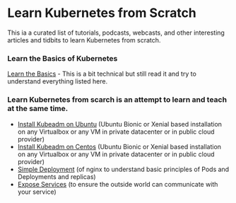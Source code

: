 # Learn Kubernetes from Scratch
This ia a curated list of tutorials, podcasts, webcasts, and other interesting articles and tidbits to learn Kubernetes from scratch.

### Learn the Basics of Kubernetes
[Learn the Basics](https://kubernetes.io/docs/tutorials/kubernetes-basics/) - This is a bit technical but still read it and try to understand everything listed here.

### Learn Kubernetes from scarch is an attempt to learn and teach at the same time.
* [Install Kubeadm on Ubuntu](01a-install-kubeadm-ubuntu.md) (Ubuntu Bionic or Xenial based installation on any Virtualbox or any VM in private datacenter or in public cloud provider)
* [Install Kubeadm on Centos](01b-install-kubeadm-centos.md) (Ubuntu Bionic or Xenial based installation on any Virtualbox or any VM in private datacenter or in public cloud provider)
* [Simple Deployment](02-simple-deployment.md) (of nginx to understand basic principles of Pods and Deployments and replicas)
* [Expose Services](03-expose-deployment.md) (to ensure the outside world can communicate with your service)
